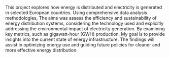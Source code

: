 This project explores how energy is distributed and electricity is generated in selected European countries. Using comprehensive data analysis methodologies, The aims was assess the efficiency and sustainability of energy distribution systems, considering the technology used and explicitly addressing the environmental impact of electricity generation. By examining key metrics, such as gigawatt-hour (GWH) production, My goal is to provide insights into the current state of energy infrastructure. The findings will assist in optimizing energy use and guiding future policies for cleaner and more effective energy distribution.
